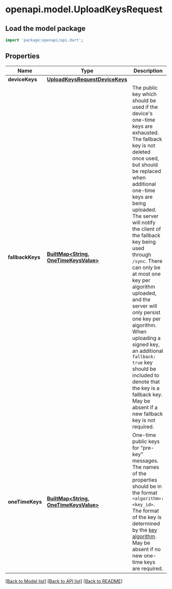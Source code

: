 # openapi.model.UploadKeysRequest

## Load the model package
```dart
import 'package:openapi/api.dart';
```

## Properties
Name | Type | Description | Notes
------------ | ------------- | ------------- | -------------
**deviceKeys** | [**UploadKeysRequestDeviceKeys**](UploadKeysRequestDeviceKeys.md) |  | [optional] 
**fallbackKeys** | [**BuiltMap&lt;String, OneTimeKeysValue&gt;**](OneTimeKeysValue.md) | The public key which should be used if the device's one-time keys are exhausted. The fallback key is not deleted once used, but should be replaced when additional one-time keys are being uploaded. The server will notify the client of the fallback key being used through `/sync`.  There can only be at most one key per algorithm uploaded, and the server will only persist one key per algorithm.  When uploading a signed key, an additional `fallback: true` key should be included to denote that the key is a fallback key.  May be absent if a new fallback key is not required. | [optional] 
**oneTimeKeys** | [**BuiltMap&lt;String, OneTimeKeysValue&gt;**](OneTimeKeysValue.md) | One-time public keys for \"pre-key\" messages.  The names of the properties should be in the format `<algorithm>:<key_id>`. The format of the key is determined by the [key algorithm](https://spec.matrix.org/v1.13/client-server-api/#key-algorithms).  May be absent if no new one-time keys are required. | [optional] 

[[Back to Model list]](../README.md#documentation-for-models) [[Back to API list]](../README.md#documentation-for-api-endpoints) [[Back to README]](../README.md)


